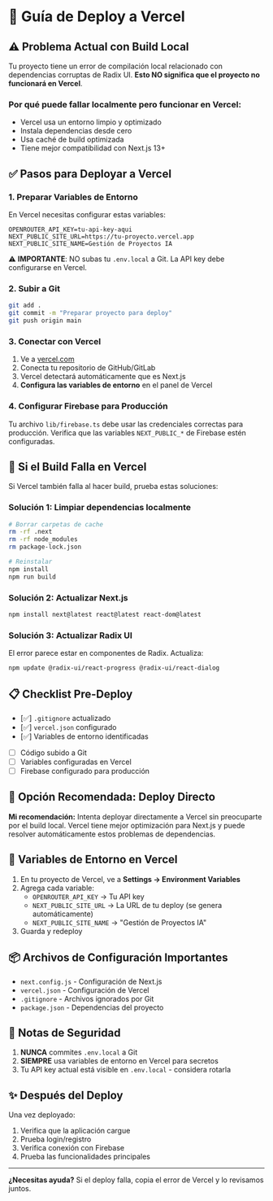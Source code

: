 # 🚀 Guía de Deploy a Vercel

## ⚠️ Problema Actual con Build Local

Tu proyecto tiene un error de compilación local relacionado con dependencias corruptas de Radix UI. **Esto NO significa que el proyecto no funcionará en Vercel**.

### Por qué puede fallar localmente pero funcionar en Vercel:
- Vercel usa un entorno limpio y optimizado
- Instala dependencias desde cero
- Usa caché de build optimizada
- Tiene mejor compatibilidad con Next.js 13+

## ✅ Pasos para Deployar a Vercel

### 1. **Preparar Variables de Entorno**

En Vercel necesitas configurar estas variables:

```env
OPENROUTER_API_KEY=tu-api-key-aqui
NEXT_PUBLIC_SITE_URL=https://tu-proyecto.vercel.app
NEXT_PUBLIC_SITE_NAME=Gestión de Proyectos IA
```

⚠️ **IMPORTANTE**: NO subas tu `.env.local` a Git. La API key debe configurarse en Vercel.

### 2. **Subir a Git**

```bash
git add .
git commit -m "Preparar proyecto para deploy"
git push origin main
```

### 3. **Conectar con Vercel**

1. Ve a [vercel.com](https://vercel.com)
2. Conecta tu repositorio de GitHub/GitLab
3. Vercel detectará automáticamente que es Next.js
4. **Configura las variables de entorno** en el panel de Vercel

### 4. **Configurar Firebase para Producción**

Tu archivo `lib/firebase.ts` debe usar las credenciales correctas para producción.
Verifica que las variables `NEXT_PUBLIC_*` de Firebase estén configuradas.

## 🔧 Si el Build Falla en Vercel

Si Vercel también falla al hacer build, prueba estas soluciones:

### Solución 1: Limpiar dependencias localmente

```bash
# Borrar carpetas de cache
rm -rf .next
rm -rf node_modules
rm package-lock.json

# Reinstalar
npm install
npm run build
```

### Solución 2: Actualizar Next.js

```bash
npm install next@latest react@latest react-dom@latest
```

### Solución 3: Actualizar Radix UI

El error parece estar en componentes de Radix. Actualiza:

```bash
npm update @radix-ui/react-progress @radix-ui/react-dialog
```

## 📋 Checklist Pre-Deploy

- [✅] `.gitignore` actualizado
- [✅] `vercel.json` configurado
- [✅] Variables de entorno identificadas
- [ ] Código subido a Git
- [ ] Variables configuradas en Vercel
- [ ] Firebase configurado para producción

## 🎯 Opción Recomendada: Deploy Directo

**Mi recomendación:** Intenta deployar directamente a Vercel sin preocuparte por el build local. Vercel tiene mejor optimización para Next.js y puede resolver automáticamente estos problemas de dependencias.

## 🔑 Variables de Entorno en Vercel

1. En tu proyecto de Vercel, ve a **Settings → Environment Variables**
2. Agrega cada variable:
   - `OPENROUTER_API_KEY` → Tu API key
   - `NEXT_PUBLIC_SITE_URL` → La URL de tu deploy (se genera automáticamente)
   - `NEXT_PUBLIC_SITE_NAME` → "Gestión de Proyectos IA"
3. Guarda y redeploy

## 📦 Archivos de Configuración Importantes

- `next.config.js` - Configuración de Next.js
- `vercel.json` - Configuración de Vercel
- `.gitignore` - Archivos ignorados por Git
- `package.json` - Dependencias del proyecto

## 🚨 Notas de Seguridad

1. **NUNCA** commites `.env.local` a Git
2. **SIEMPRE** usa variables de entorno en Vercel para secretos
3. Tu API key actual está visible en `.env.local` - considera rotarla

## ✨ Después del Deploy

Una vez deployado:
1. Verifica que la aplicación cargue
2. Prueba login/registro
3. Verifica conexión con Firebase
4. Prueba las funcionalidades principales

---

**¿Necesitas ayuda?** Si el deploy falla, copia el error de Vercel y lo revisamos juntos.
